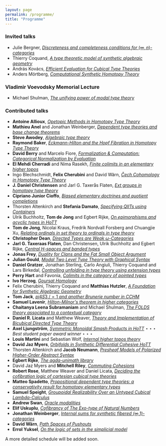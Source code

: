 ```yaml
---
layout: page
permalink: /programme/
title: "Programme"
---
```


### Invited talks
- Julie Bergner, [*Discreteness and completeness conditions for* $(\infty,n)$-*categories*](/abstracts/HoTT-2023_abstract_11.pdf)
- Thierry Coquand, [*A  type theoretic model of synthetic algebraic geometry*](/abstracts/HoTT-2023_abstract_12.pdf)
- András Kovács, [*Efficient Evaluation for Cubical Type Theories*](/abstracts/HoTT-2023_abstract_23.pdf)
- Anders Mörtberg, [*Computational Synthetic Homotopy Theory*](/abstracts/hott-2023-mortberg.pdf)

### Vladimir Voevodsky Memorial Lecture

- Michael Shulman, [*The unifying power of modal type theory*](/abstracts/Shulman.pdf)

### Contributed talks
- **Antoine Allioux**, [*Opetopic Methods in Homotopy Type Theory*](/abstracts/HoTT-2023_abstract_32.pdf)
- **Mathieu Anel** and Jonathan Weinberger, [*Dependent type theories and base change theorems*](/abstracts/HoTT-2023_abstract_15.pdf)
- **Steve Awodey**, [*Algebraic type theory*](/abstracts/HoTT-2023_abstract_27.pdf)
- **Raymond Baker**, [*Eckmann-Hilton and the Hopf Fibration in Homotopy Type Theory*](/abstracts/HoTT-2023_abstract_16.pdf)
- **David Berry** and Marcelo Fiore, [*Formalization & Computation: Categorical Normalization by Evaluation*](/abstracts/HoTT-2023_abstract_29.pdf)
- **El Mehdi Cherradi** and Nima Rasekh, [*Finite colimits in an elementary higher topos*](/abstracts/HoTT-2023_abstract_18.pdf)
- Ingo Blechschmidt, **Felix Cherubini** and David Wärn, [*Čech Cohomology in Homotopy Type Theory*](/abstracts/HoTT-2023_abstract_42.pdf)
- **J. Daniel Christensen** and Jarl G. Taxerås Flaten, [*Ext groups in homotopy type theory*](/abstracts/HoTT-2023_abstract_31.pdf)
- **Cipriano Junior Cioffo**, [*Biased elementary doctrines and quotient completions*](/abstracts/HoTT-2023_abstract_34.pdf)
- Thorsten Altenkirch and **Stefania Damato**, [*Specifying QIITs using Containers*](/abstracts/HoTT-2023_abstract_28.pdf)
- Ulrik Buchholtz, **Tom de Jong** and Egbert Rijke, [*On epimorphisms and acyclic types in HoTT*](/abstracts/HoTT-2023_abstract_9.pdf)
- **Tom de Jong**, Nicolai Kraus, Fredrik Nordvall Forsberg and Chuangjie Xu, [*Relating ordinals in set theory to ordinals in type theory*](/abstracts/HoTT-2023_abstract_13.pdf)
- **Christopher Dean**, [*Directed Types are Weak $\omega$-Categories*](/abstracts/HoTT-2023_abstract_45.pdf)
- **Jarl G. Taxeraas Flaten**, Dan Christensen, Ulrik Buchholtz and Egbert Rijke, [*Central H-spaces and banded types*](/abstracts/HoTT-2023_abstract_33.pdf)
- **Jonas Frey**, [*Duality for Clans and the Fat Small Object Argument*](/abstracts/HoTT-2023_abstract_30.pdf)
- **Julian Gould**, [*Modal Two Level Type Theory with Graphical Syntax*](/abstracts/HoTT-2023_abstract_20.pdf)
- **Daniel Gratzer**, Jonathan Sterling, Carlo Angiuli, Thierry Coquand and Lars Birkedal, [*Controlling unfolding in type theory using extension types*](/abstracts/HoTT-2023_abstract_19.pdf)
- **Perry Hart** and  Favonia, [*Colimits in the category of pointed types*](/abstracts/HoTT-2023_abstract_37.pdf)
- **Ivo Herzog**, [*Goursat Homology*](/abstracts/HoTT-2023_abstract_44.pdf)
- Felix Cherubini, Thierry Coquand and **Matthias Hutzler**, [*A Foundation for Synthetic Algebraic Geometry*](/abstracts/HoTT-2023_abstract_41.pdf)
- **Tom Jack**, [$pi4S3 ~/= 1$ *and another Brunerie number in CCHM*](/abstracts/HoTT-2023_abstract_21.pdf)
- **Samuel Lavenir**, [*Hilton-Milnor's theorem in higher categories*](/abstracts/HoTT-2023_abstract_43.pdf)
- **Chaitanya Leena Subramaniam** and Michael Shulman, [*The FOLDS theory associated to a contextual category*](/abstracts/HoTT-2023_abstract_46.pdf)
- **Daniel R. Licata** and Matthew Weaver, [*Theory and Implementation of Bicubical Directed Type Theory*](/abstracts/HoTT-2023_abstract_47.pdf)
- **Axel Ljungström**, [*Symmetric Monoidal Smash Products in HoTT*](/abstracts/HoTT-2023_abstract_25.pdf) $\star\star\star$ *Best student paper award winner* $\star\star\star$
- **Louis Martini** and Sebastian Wolf, [*Internal higher topos theory*](/abstracts/HoTT-2023_abstract_17.pdf)
- **David Jaz Myers**, [*Orbifolds in Synthetic Differential Cohesive HoTT*](/abstracts/HoTT-2023_abstract_7.pdf)
- Thorsten Altenkirch and **Jacob Neumann**, [*Presheaf Models of Polarized Higher-Order Abstract Syntax*](/abstracts/HoTT-2023_abstract_36.pdf)
- **Egbert Rijke**, [*The agda-unimath library*](/abstracts/HoTT-2023_abstract_10.pdf)
- David Jaz Myers and **Mitchell Riley**, [*Commuting Cohesions*](/abstracts/HoTT-2023_abstract_8.pdf)
- **Robert Rose**, Matthew Weaver and Daniel Licata, [*Deciding the cofibration logic of cartesian cubical type theories*](/abstracts/HoTT-2023_abstract_38.pdf)
- **Matteo Spadetto**, [*Propositional dependent type theories: a conservativity result for homotopy elementary types*](/abstracts/HoTT-2023_abstract_48.pdf)
- **Samuel Speight**, [*Groupoidal Realizability Over an Untyped Cubical Lambda-Calculus*](/abstracts/HoTT-2023_abstract_24.pdf)
- **Andrew Swan**, [*Oracle modalities*](/abstracts/HoTT-2023_abstract_35.pdf)
- **Elif Uskuplu**, [*Cofibrancy of The Exo-type of  Natural Numbers*](/abstracts/HoTT-2023_abstract_26.pdf)
- **Jonathan Weinberger**, [*Internal sums for synthetic fibered (∞,1)-categories*](/abstracts/HoTT-2023_abstract_14.pdf)
- **David Wärn**, [*Path Spaces of Pushouts*](/abstracts/Warn2.pdf)
- **Errol Yuksel**, [*On the logic of sets in the simplicial model*](/abstracts/HoTT-2023_abstract_39.pdf)

A more detailed schedule will be added soon.
